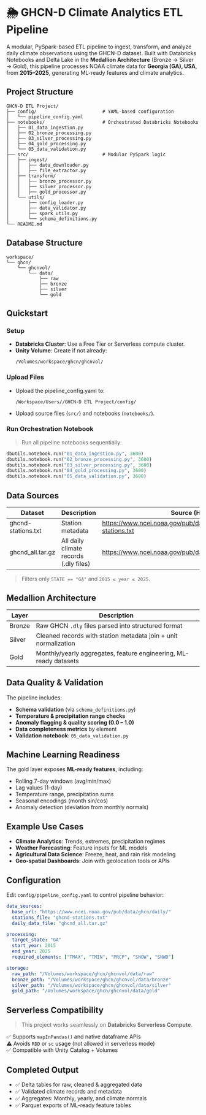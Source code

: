 # 🌦️ GHCN-D Climate Analytics ETL Pipeline

A modular, PySpark-based ETL pipeline to ingest, transform, and analyze daily climate observations using the GHCN-D dataset. Built with Databricks Notebooks and Delta Lake in the **Medallion Architecture** (Bronze → Silver → Gold), this pipeline processes NOAA climate data for **Georgia (GA), USA**, from **2015–2025**, generating ML-ready features and climate analytics.

## Project Structure

```
GHCN-D ETL Project/
├── config/                        # YAML-based configuration
│   └── pipeline_config.yaml
├── notebooks/                     # Orchestrated Databricks Notebooks
│   ├── 01_data_ingestion.py
│   ├── 02_bronze_processing.py
│   ├── 03_silver_processing.py
│   ├── 04_gold_processing.py
│   └── 05_data_validation.py
├── src/                           # Modular PySpark logic
│   ├── ingest/
│   │   ├── data_downloader.py
│   │   ├── file_extractor.py
│   ├── transform/
│   │   ├── bronze_processor.py
│   │   ├── silver_processor.py
│   │   ├── gold_processor.py
│   └── utils/
│       ├── config_loader.py
│       ├── data_validator.py
│       ├── spark_utils.py
│       └── schema_definitions.py
└── README.md
```

## Database Structure

```
workspace/
└── ghcn/
    └── ghcnvol/
        └── data/
            ├── raw
            ├── bronze
            ├── silver
            └── gold
```

## Quickstart

### Setup

- **Databricks Cluster**: Use a Free Tier or Serverless compute cluster.
- **Unity Volume**: Create if not already:
  ```
  /Volumes/workspace/ghcn/ghcnvol/
  ```

### Upload Files

- Upload the pipeline_config.yaml to:
  ```
  /Workspace/Users//GHCN-D ETL Project/config/
  ```
- Upload source files (`src/`) and notebooks (`notebooks/`).

### Run Orchestration Notebook

> Run all pipeline notebooks sequentially:

```python
dbutils.notebook.run("01_data_ingestion.py", 3600)
dbutils.notebook.run("02_bronze_processing.py", 3600)
dbutils.notebook.run("03_silver_processing.py", 3600)
dbutils.notebook.run("04_gold_processing.py", 3600)
dbutils.notebook.run("05_data_validation.py", 3600)
```

## Data Sources

| Dataset            | Description                            | Source (HTTPS)                                                   |
| ------------------ | -------------------------------------- | ---------------------------------------------------------------- |
| ghcnd-stations.txt | Station metadata                       | https://www.ncei.noaa.gov/pub/data/ghcn/daily/ghcnd-stations.txt |
| ghcnd_all.tar.gz   | All daily climate records (.dly files) | https://www.ncei.noaa.gov/pub/data/ghcn/daily/ghcnd_all.tar.gz   |

> Filters only `STATE == "GA"` and `2015 ≤ year ≤ 2025`.

## Medallion Architecture

| Layer  | Description                                                       |
| ------ | ----------------------------------------------------------------- |
| Bronze | Raw GHCN `.dly` files parsed into structured format               |
| Silver | Cleaned records with station metadata join + unit normalization   |
| Gold   | Monthly/yearly aggregates, feature engineering, ML-ready datasets |

## Data Quality & Validation

The pipeline includes:

- **Schema validation** (via `schema_definitions.py`)
- **Temperature & precipitation range checks**
- **Anomaly flagging & quality scoring (0.0 – 1.0)**
- **Data completeness metrics** by element
- **Validation notebook**: `05_data_validation.py`

## Machine Learning Readiness

The gold layer exposes **ML-ready features**, including:

- Rolling 7-day windows (avg/min/max)
- Lag values (1-day)
- Temperature range, precipitation sums
- Seasonal encodings (month sin/cos)
- Anomaly detection (deviation from monthly normals)

## Example Use Cases

- **Climate Analytics**: Trends, extremes, precipitation regimes
- **Weather Forecasting**: Feature inputs for ML models
- **Agricultural Data Science**: Freeze, heat, and rain risk modeling
- **Geo-spatial Dashboards**: Join with geolocation tools or APIs

## Configuration

Edit `config/pipeline_config.yaml` to control pipeline behavior:

```yaml
data_sources:
  base_url: "https://www.ncei.noaa.gov/pub/data/ghcn/daily/"
  stations_file: "ghcnd-stations.txt"
  daily_data_file: "ghcnd_all.tar.gz"

processing:
  target_state: "GA"
  start_year: 2015
  end_year: 2025
  required_elements: ["TMAX", "TMIN", "PRCP", "SNOW", "SNWD"]

storage:
  raw_path: "/Volumes/workspace/ghcn/ghcnvol/data/raw"
  bronze_path: "/Volumes/workspace/ghcn/ghcnvol/data/bronze"
  silver_path: "/Volumes/workspace/ghcn/ghcnvol/data/silver"
  gold_path: "/Volumes/workspace/ghcn/ghcnvol/data/gold"
```

## Serverless Compatibility

> This project works seamlessly on **Databricks Serverless Compute**.

✅ Supports `mapInPandas()` and native dataframe APIs  
⚠️ Avoids `RDD` or `sc` usage (not allowed in serverless mode)  
✅ Compatible with Unity Catalog + Volumes

## Completed Output

- ✅ Delta tables for raw, cleaned & aggregated data
- ✅ Validated climate records and metadata
- ✅ Aggregates: Monthly, yearly, and climate normals
- ✅ Parquet exports of ML-ready feature tables
